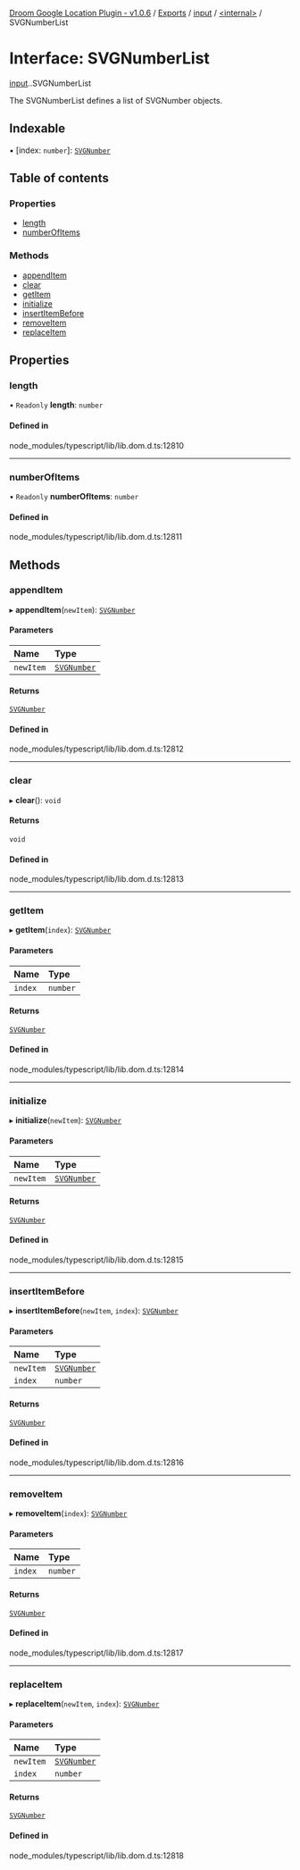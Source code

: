 [Droom Google Location Plugin - v1.0.6](../README.md) / [Exports](../modules.md) / [input](../modules/input.md) / [<internal\>](../modules/input._internal_.md) / SVGNumberList

# Interface: SVGNumberList

[input](../modules/input.md).[<internal>](../modules/input._internal_.md).SVGNumberList

The SVGNumberList defines a list of SVGNumber objects.

## Indexable

▪ [index: `number`]: [`SVGNumber`](../modules/input._internal_.md#svgnumber)

## Table of contents

### Properties

- [length](input._internal_.SVGNumberList.md#length)
- [numberOfItems](input._internal_.SVGNumberList.md#numberofitems)

### Methods

- [appendItem](input._internal_.SVGNumberList.md#appenditem)
- [clear](input._internal_.SVGNumberList.md#clear)
- [getItem](input._internal_.SVGNumberList.md#getitem)
- [initialize](input._internal_.SVGNumberList.md#initialize)
- [insertItemBefore](input._internal_.SVGNumberList.md#insertitembefore)
- [removeItem](input._internal_.SVGNumberList.md#removeitem)
- [replaceItem](input._internal_.SVGNumberList.md#replaceitem)

## Properties

### length

• `Readonly` **length**: `number`

#### Defined in

node_modules/typescript/lib/lib.dom.d.ts:12810

___

### numberOfItems

• `Readonly` **numberOfItems**: `number`

#### Defined in

node_modules/typescript/lib/lib.dom.d.ts:12811

## Methods

### appendItem

▸ **appendItem**(`newItem`): [`SVGNumber`](../modules/input._internal_.md#svgnumber)

#### Parameters

| Name | Type |
| :------ | :------ |
| `newItem` | [`SVGNumber`](../modules/input._internal_.md#svgnumber) |

#### Returns

[`SVGNumber`](../modules/input._internal_.md#svgnumber)

#### Defined in

node_modules/typescript/lib/lib.dom.d.ts:12812

___

### clear

▸ **clear**(): `void`

#### Returns

`void`

#### Defined in

node_modules/typescript/lib/lib.dom.d.ts:12813

___

### getItem

▸ **getItem**(`index`): [`SVGNumber`](../modules/input._internal_.md#svgnumber)

#### Parameters

| Name | Type |
| :------ | :------ |
| `index` | `number` |

#### Returns

[`SVGNumber`](../modules/input._internal_.md#svgnumber)

#### Defined in

node_modules/typescript/lib/lib.dom.d.ts:12814

___

### initialize

▸ **initialize**(`newItem`): [`SVGNumber`](../modules/input._internal_.md#svgnumber)

#### Parameters

| Name | Type |
| :------ | :------ |
| `newItem` | [`SVGNumber`](../modules/input._internal_.md#svgnumber) |

#### Returns

[`SVGNumber`](../modules/input._internal_.md#svgnumber)

#### Defined in

node_modules/typescript/lib/lib.dom.d.ts:12815

___

### insertItemBefore

▸ **insertItemBefore**(`newItem`, `index`): [`SVGNumber`](../modules/input._internal_.md#svgnumber)

#### Parameters

| Name | Type |
| :------ | :------ |
| `newItem` | [`SVGNumber`](../modules/input._internal_.md#svgnumber) |
| `index` | `number` |

#### Returns

[`SVGNumber`](../modules/input._internal_.md#svgnumber)

#### Defined in

node_modules/typescript/lib/lib.dom.d.ts:12816

___

### removeItem

▸ **removeItem**(`index`): [`SVGNumber`](../modules/input._internal_.md#svgnumber)

#### Parameters

| Name | Type |
| :------ | :------ |
| `index` | `number` |

#### Returns

[`SVGNumber`](../modules/input._internal_.md#svgnumber)

#### Defined in

node_modules/typescript/lib/lib.dom.d.ts:12817

___

### replaceItem

▸ **replaceItem**(`newItem`, `index`): [`SVGNumber`](../modules/input._internal_.md#svgnumber)

#### Parameters

| Name | Type |
| :------ | :------ |
| `newItem` | [`SVGNumber`](../modules/input._internal_.md#svgnumber) |
| `index` | `number` |

#### Returns

[`SVGNumber`](../modules/input._internal_.md#svgnumber)

#### Defined in

node_modules/typescript/lib/lib.dom.d.ts:12818
